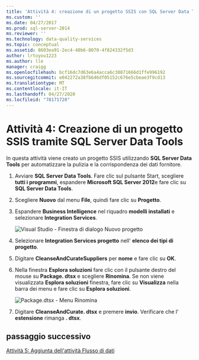 ```yaml
---
title: 'Attività 4: creazione di un progetto SSIS con SQL Server Data Tools | Microsoft Docs'
ms.custom: ''
ms.date: 04/27/2017
ms.prod: sql-server-2014
ms.reviewer: ''
ms.technology: data-quality-services
ms.topic: conceptual
ms.assetid: 8603ea91-2ec4-40b6-8070-4f824332f5d3
author: lrtoyou1223
ms.author: lle
manager: craigg
ms.openlocfilehash: bcf16dc7d63e6a4acca6c30871666d1ffe996192
ms.sourcegitcommit: e042272a38fb646df05152c676e5cbeae3f9cd13
ms.translationtype: MT
ms.contentlocale: it-IT
ms.lasthandoff: 04/27/2020
ms.locfileid: "78171720"
---
```

# <a name="task-4-creating-an-ssis-project-using-sql-server-data-tools"></a>Attività 4: Creazione di un progetto SSIS tramite SQL Server Data Tools
  In questa attività viene creato un progetto SSIS utilizzando **SQL Server Data Tools** per automatizzare la pulizia e la corrispondenza dei dati fornitore.

1.  Avviare **SQL Server Data Tools**. Fare clic sul pulsante Start, scegliere **tutti i programmi**, espandere **Microsoft SQL Server 2012**e fare clic su **SQL Server Data Tools**.

2.  Scegliere **Nuovo** dal menu **File**, quindi fare clic su **Progetto**.

3.  Espandere **Business Intelligence** nel riquadro **modelli installati** e selezionare **Integration Services**.

     ![Visual Studio - Finestra di dialogo Nuovo progetto](../../2014/tutorials/media/et-creatinganssisprojectusingsqlsdt-01.jpg "Visual Studio - Finestra di dialogo Nuovo progetto")

4.  Selezionare **Integration Services progetto** nell' **elenco dei tipi di progetto**.

5.  Digitare **CleanseAndCurateSuppliers** per **nome** e fare clic su **OK**.

6.  Nella finestra **Esplora soluzioni** fare clic con il pulsante destro del mouse su **Package. dtsx** e scegliere **Rinomina**. Se non viene visualizzata **Esplora soluzioni** finestra, fare clic su **Visualizza** nella barra dei menu e fare clic su **Esplora soluzioni**.

     ![Package.dtsx - Menu Rinomina](../../2014/tutorials/media/et-creatinganssisprojectusingsqlsdt-02.jpg "Package.dtsx - Menu Rinomina")

7.  Digitare **CleanseAndCurate. dtsx** e premere **invio**. Verificare che l' **estensione** rimanga **. dtsx**.

## <a name="next-step"></a>passaggio successivo
 [Attività 5: Aggiunta dell'attività Flusso di dati](task-5-adding-data-flow-task.md)


